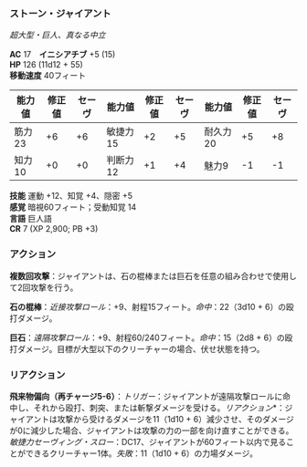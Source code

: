 ### ストーン・ジャイアント
*超大型・巨人、真なる中立*

**AC** 17　**イニシアチブ** +5 (15)  
**HP** 126 (11d12 + 55)  
**移動速度** 40フィート

| 能力値 | 修正値 | セーヴ | 能力値 | 修正値 | セーヴ | 能力値 | 修正値 | セーヴ |
|--------|--------|--------|--------|--------|--------|--------|--------|--------|
| 筋力23 | +6 | +6 | 敏捷力15 | +2 | +5 | 耐久力20 | +5 | +8 |
| 知力10 | +0 | +0 | 判断力12 | +1 | +4 | 魅力9 | -1 | -1 |

**技能** 運動 +12、知覚 +4、隠密 +5  
**感覚** 暗視60フィート；受動知覚 14  
**言語** 巨人語  
**CR** 7 (XP 2,900; PB +3)

### アクション

**複数回攻撃**：ジャイアントは、石の棍棒または巨石を任意の組み合わせで使用して2回攻撃を行う。

**石の棍棒**：*近接攻撃ロール*：+9、射程15フィート。*命中*：22（3d10 + 6）の殴打ダメージ。

**巨石**：*遠隔攻撃ロール*：+9、射程60/240フィート。*命中*：15（2d8 + 6）の殴打ダメージ。目標が大型以下のクリーチャーの場合、伏せ状態を持つ。

### リアクション

**飛来物偏向（再チャージ5-6）**：*トリガー*：ジャイアントが遠隔攻撃ロールに命中し、それから殴打、刺突、または斬撃ダメージを受ける。*リアクション**：ジャイアントは攻撃から受けるダメージを11（1d10 + 6）減少させ、そのダメージが0に減少した場合、ジャイアントは攻撃の力の一部を向け直すことができる。*敏捷力セーヴィング・スロー*：DC17、ジャイアントが60フィート以内で見ることができるクリーチャー1体。*失敗*：11（1d10 + 6）の力場ダメージ。